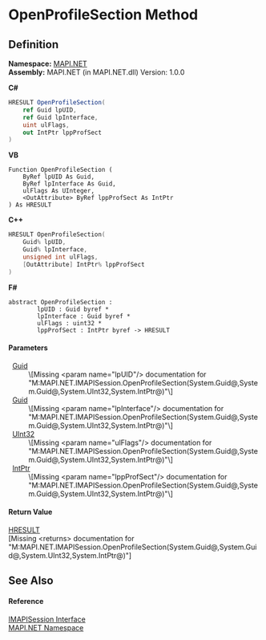 # OpenProfileSection Method




## Definition
**Namespace:** <a href="5bef4637-66f8-16d4-e5f4-4d0da57a1538.md">MAPI.NET</a>  
**Assembly:** MAPI.NET (in MAPI.NET.dll) Version: 1.0.0

**C#**
``` C#
HRESULT OpenProfileSection(
	ref Guid lpUID,
	ref Guid lpInterface,
	uint ulFlags,
	out IntPtr lppProfSect
)
```
**VB**
``` VB
Function OpenProfileSection ( 
	ByRef lpUID As Guid,
	ByRef lpInterface As Guid,
	ulFlags As UInteger,
	<OutAttribute> ByRef lppProfSect As IntPtr
) As HRESULT
```
**C++**
``` C++
HRESULT OpenProfileSection(
	Guid% lpUID, 
	Guid% lpInterface, 
	unsigned int ulFlags, 
	[OutAttribute] IntPtr% lppProfSect
)
```
**F#**
``` F#
abstract OpenProfileSection : 
        lpUID : Guid byref * 
        lpInterface : Guid byref * 
        ulFlags : uint32 * 
        lppProfSect : IntPtr byref -> HRESULT 
```



#### Parameters
<dl><dt>  <a href="https://learn.microsoft.com/dotnet/api/system.guid" target="_blank" rel="noopener noreferrer">Guid</a></dt><dd>\[Missing &lt;param name="lpUID"/&gt; documentation for "M:MAPI.NET.IMAPISession.OpenProfileSection(System.Guid@,System.Guid@,System.UInt32,System.IntPtr@)"\]</dd><dt>  <a href="https://learn.microsoft.com/dotnet/api/system.guid" target="_blank" rel="noopener noreferrer">Guid</a></dt><dd>\[Missing &lt;param name="lpInterface"/&gt; documentation for "M:MAPI.NET.IMAPISession.OpenProfileSection(System.Guid@,System.Guid@,System.UInt32,System.IntPtr@)"\]</dd><dt>  <a href="https://learn.microsoft.com/dotnet/api/system.uint32" target="_blank" rel="noopener noreferrer">UInt32</a></dt><dd>\[Missing &lt;param name="ulFlags"/&gt; documentation for "M:MAPI.NET.IMAPISession.OpenProfileSection(System.Guid@,System.Guid@,System.UInt32,System.IntPtr@)"\]</dd><dt>  <a href="https://learn.microsoft.com/dotnet/api/system.intptr" target="_blank" rel="noopener noreferrer">IntPtr</a></dt><dd>\[Missing &lt;param name="lppProfSect"/&gt; documentation for "M:MAPI.NET.IMAPISession.OpenProfileSection(System.Guid@,System.Guid@,System.UInt32,System.IntPtr@)"\]</dd></dl>

#### Return Value
<a href="50596607-a328-ef10-6ea9-0448fbb7d197.md">HRESULT</a>  
\[Missing &lt;returns&gt; documentation for "M:MAPI.NET.IMAPISession.OpenProfileSection(System.Guid@,System.Guid@,System.UInt32,System.IntPtr@)"\]

## See Also


#### Reference
<a href="d28ec202-b730-fb1f-42ac-5545b0b43d47.md">IMAPISession Interface</a>  
<a href="5bef4637-66f8-16d4-e5f4-4d0da57a1538.md">MAPI.NET Namespace</a>  
